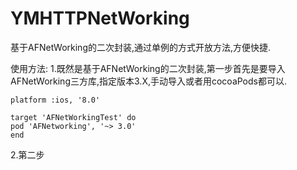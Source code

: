 # YMHTTPNetWorking
基于AFNetWorking的二次封装,通过单例的方式开放方法,方便快捷.

使用方法:
1.既然是基于AFNetWorking的二次封装,第一步首先是要导入AFNetWorking三方库,指定版本3.X,手动导入或者用cocoaPods都可以.
```
platform :ios, '8.0'

target 'AFNetWorkingTest' do
pod 'AFNetworking', '~> 3.0'
end
```
2.第二步
